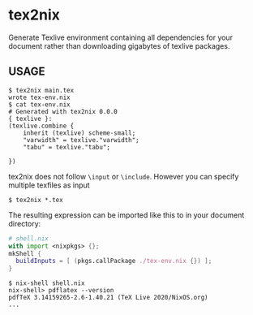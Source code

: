 # tex2nix

Generate Texlive environment containing all dependencies for your document
rather than downloading gigabytes of texlive packages.


## USAGE

```console
$ tex2nix main.tex
wrote tex-env.nix
$ cat tex-env.nix
# Generated with tex2nix 0.0.0
{ texlive }:
(texlive.combine {
    inherit (texlive) scheme-small;
    "varwidth" = texlive."varwidth";
    "tabu" = texlive."tabu";

})
```

tex2nix does not follow `\input` or `\include`. However you can specify multiple
texfiles as input

```console
$ tex2nix *.tex
```

The resulting expression can be imported like this to in your document directory:

```nix
# shell.nix
with import <nixpkgs> {};
mkShell {
  buildInputs = [ (pkgs.callPackage ./tex-env.nix {}) ];
}
```

``` console
$ nix-shell shell.nix
nix-shell> pdflatex --version
pdfTeX 3.14159265-2.6-1.40.21 (TeX Live 2020/NixOS.org)
...
```
